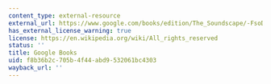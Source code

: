 ```yaml
---
content_type: external-resource
external_url: https://www.google.com/books/edition/The_Soundscape/-FsoDwAAQBAJ?hl=en&gbpv=1
has_external_license_warning: true
license: https://en.wikipedia.org/wiki/All_rights_reserved
status: ''
title: Google Books
uid: f8b36b2c-705b-4f44-abd9-532061bc4303
wayback_url: ''
---
```


